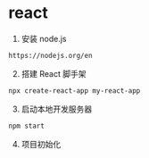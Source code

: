 # react

1. 安装 node.js

```sh
https://nodejs.org/en
```

2. 搭建 React 脚手架

```sh
npx create-react-app my-react-app

```

3. 启动本地开发服务器

```sh
npm start
```

4. 项目初始化
